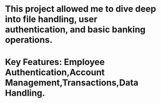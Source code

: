 # This project allowed me to dive deep into file handling, user authentication, and basic banking operations.
# Key Features: Employee Authentication,Account Management,Transactions,Data Handling.